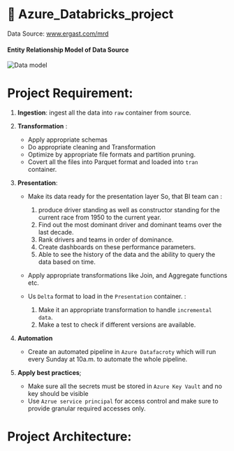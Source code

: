 # 🚀 Azure_Databricks_project
Data Source: www.ergast.com/mrd 


#### Entity Relationship Model of Data Source
![Data model](http://ergast.com/images/ergast_db.png)


# Project Requirement:
 1) **Ingestion**: ingest all the data into `raw` container from source.
 2) **Transformation** :
    - Apply appropriate schemas
    - Do appropriate cleaning and Transformation
    - Optimize by appropriate file formats and partition pruning.  
    - Covert all the files into Parquet format and loaded into `tran` container.
  3) **Presentation**:
      - Make its data ready for the presentation layer So, that  BI team can  :
         1) produce driver standing as well as constructor standing for the current race from 1950 to the current year.
         2) Find out the most dominant driver and dominant teams over the last decade.
         3) Rank drivers and teams in order of dominance.
         4) Create dashboards on these performance parameters.
         5) Able to see the history of the data and the ability to query the data based on time. 
      

      -  Apply appropriate transformations like Join, and Aggregate functions etc.
      -  Us `Delta` format to load in the `Presentation` container. :
         1)  Make it an appropriate transformation to handle `incremental data`.
         2)  Make a  test to check if different versions are available.
       
  4) **Automation**
     - Create an automated pipeline in `Azure Datafacroty` which will run every Sunday at 10a.m. to automate the whole pipeline. 
       
  5) **Apply best practices**; 
      - Make sure all the  secrets must be stored in `Azure Key Vault` and no key should be visible 
      - Use `Azrue service principal` for access control and make sure to provide granular  required accesses only. 
  
            
# Project Architecture:

  
      


